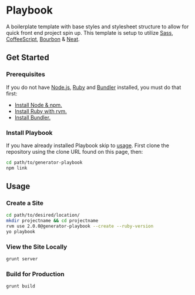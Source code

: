 # Playbook

A boilerplate template with base styles and stylesheet structure to allow for quick front end project spin up. This template is setup to utilize [Sass](http://sass-lang.com), [CoffeeScript](http://coffeescript.org), [Bourbon](http://bourbon.io) & [Neat](http://neat.bourbon.io).

## Get Started
### Prerequisites
If you do not have [Node.js](http://nodejs.org/), [Ruby](https://www.ruby-lang.org/en/) and [Bundler](http://bundler.io/) installed, you must do that first:

- [Install Node & npm.](http://madebyhoundstooth.com/blog/install-node-with-homebrew-on-os-x/)
- [Install Ruby with rvm.](https://rvm.io/rvm/install)
- [Install Bundler.](http://bundler.io/)

### Install Playbook
If you have already installed Playbook skip to [usage](https://github.com/centresource/generator-almanac#usage). First clone the repository using the clone URL found on this page, then:

````bash
cd path/to/generator-playbook
npm link
````

## Usage
### Create a Site
````bash
cd path/to/desired/location/
mkdir projectname && cd projectname
rvm use 2.0.0@generator-playbook --create --ruby-version
yo playbook
````

### View the Site Locally
````bash
grunt server
````

### Build for Production
````bash
grunt build
````
